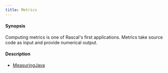 ```yaml
---
title: Metrics
---
```


#### Synopsis

Computing metrics is one of Rascal's first applications. Metrics take source code as input and 
provide numerical output.

#### Description

* [MeasuringJava](../../Recipes/Metrics/MeasuringJava)

